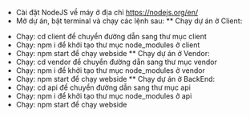 * Cài đặt NodeJS về máy ở địa chỉ https://nodejs.org/en/
* Mở dự án, bật terminal và chạy các lệnh sau:
** Chạy dự án ở Client:
- Chạy: cd client để chuyển đường dẫn sang thư mục client
- Chạy: npm i để khởi tạo thư mục node_modules ở client
- Chạy: npm start để chạy webside
** Chạy dự án ở Vendor:
- Chạy: cd vendor để chuyển đường dẫn sang thư mục vendor
- Chạy: npm i để khởi tạo thư mục node_modules ở vendor
- Chạy: npm start để chạy webside
** Chạy dự án ở BackEnd:
- Chạy: cd api để chuyển đường dẫn sang thư mục api
- Chạy: npm i để khởi tạo thư mục node_modules ở api
- Chạy: npm start để chạy webside
